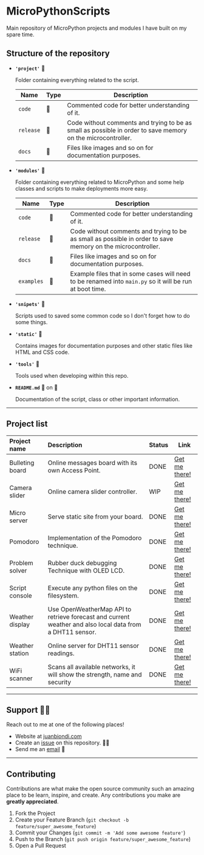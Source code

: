 # MicroPythonScripts

Main repository of MicroPython projects and modules I have built on my spare time.

## Structure of the repository

- **`'project'`** :file_folder:

  Folder containing everything related to the script.

  | Name      | Type          | Description                                                                                                 |
  | --------- | ------------- | ----------------------------------------------------------------------------------------------------------- |
  | `code`    | :file_folder: | Commented code for better understanding of it.                                                              |
  | `release` | :file_folder: | Code without comments and trying to be as small as possible in order to save memory on the microcontroller. |
  | `docs`    | :file_folder: | Files like images and so on for documentation purposes.                                                     |

- **`'modules'`** :file_folder:

  Folder containing everything related to MicroPython and some help classes and scripts to make deployments more easy.

  | Name       | Type          | Description                                                                                                 |
  | ---------- | ------------- | ----------------------------------------------------------------------------------------------------------- |
  | `code`     | :file_folder: | Commented code for better understanding of it.                                                              |
  | `release`  | :file_folder: | Code without comments and trying to be as small as possible in order to save memory on the microcontroller. |
  | `docs`     | :file_folder: | Files like images and so on for documentation purposes.                                                     |
  | `examples` | :file_folder: | Example files that in some cases will need to be renamed into `main.py` so it will be run at boot time.     |

- **`'snipets'`** :file_folder:

  Scripts used to saved some common code so I don't forget how to do some things.

- **`'static'`** :file_folder:

  Contains images for documentation purposes and other static files like HTML and CSS code.

- **`'tools'`** :file_folder:

  Tools used when developing within this repo.

- **`README.md`** :page_with_curl: on :file_folder:

  Documentation of the script, class or other important information.

---

## Project list

| Project name    | Description                                                                                              | Status | Link                                        |
| :-------------- | :------------------------------------------------------------------------------------------------------- | :----- | ------------------------------------------- |
| Bulleting board | Online messages board with its own Access Point.                                                         | DONE   | [Get me there!](./projects/bulleting_board) |
| Camera slider   | Online camera slider controller.                                                                         | WIP    | [Get me there!](./projects/camera_slider)   |
| Micro server    | Serve static site from your board.                                                                       | DONE   | [Get me there!](./projects/micro_server)    |
| Pomodoro        | Implementation of the Pomodoro technique.                                                                | DONE   | [Get me there!](./projects/pomodoro)        |
| Problem solver  | Rubber duck debugging Technique with OLED LCD.                                                           | DONE   | [Get me there!](./projects/problem_solver)  |
| Script console  | Execute any python files on the filesystem.                                                              | DONE   | [Get me there!](./projects/script_console)  |
| Weather display | Use OpenWeatherMap API to retrieve forecast and current weather and also local data from a DHT11 sensor. | DONE   | [Get me there!](./projects/weather_display) |
| Weather station | Online server for DHT11 sensor readings.                                                                 | DONE   | [Get me there!](./projects/weather_station) |
| WiFi scanner    | Scans all available networks, it will show the strength, name and security                               | DONE   | [Get me there!](./projects/wifi_scan)       |

---

<!-- Support -->

## Support :mechanic:

Reach out to me at one of the following places!

- Website at [juanbiondi.com](https://www.juanbiondi.com)
- Create an [issue](https://github.com/yeyeto2788/Things-Organizer/issues/new/choose) on this repository. :pirate_flag:
- Send me an [email](mailto:jebp.freelance@gmail.com) :email:

---

<!-- Contributing -->

## Contributing

Contributions are what make the open source community such an amazing place to be learn, inspire, and create. Any contributions you make are **greatly appreciated**.

1. Fork the Project
2. Create your Feature Branch (`git checkout -b feature/super_awesome_feature`)
3. Commit your Changes (`git commit -m 'Add some awesome feature'`)
4. Push to the Branch (`git push origin feature/super_awesome_feature`)
5. Open a Pull Request
